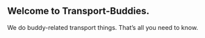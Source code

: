 ## Welcome to Transport-Buddies. 
We do buddy-related transport things. That’s all you need to know.
